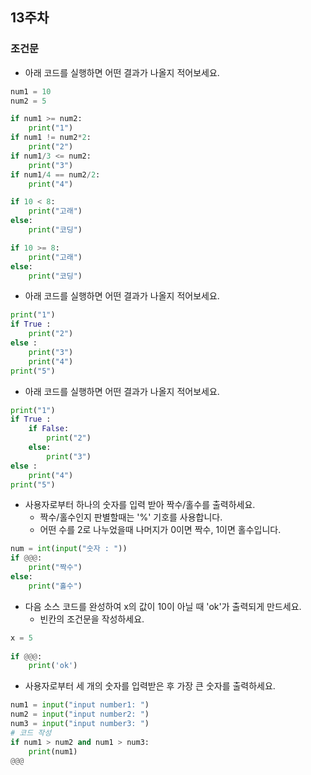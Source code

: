 ## 13주차

### 조건문

- 아래 코드를 실행하면 어떤 결과가 나올지 적어보세요.

```python
num1 = 10
num2 = 5

if num1 >= num2:
    print("1")
if num1 != num2*2:
    print("2")
if num1/3 <= num2:
    print("3")
if num1/4 == num2/2:
    print("4")

```

```python
if 10 < 8:
    print("고래")
else:
    print("코딩")
```

```python
if 10 >= 8:
    print("고래")
else:
    print("코딩")
```


- 아래 코드를 실행하면 어떤 결과가 나올지 적어보세요.

```python
print("1")
if True :
    print("2")
else :
    print("3")
    print("4")
print("5")
```

- 아래 코드를 실행하면 어떤 결과가 나올지 적어보세요.

```python
print("1")
if True :
    if False:
        print("2")
    else:
        print("3")
else :
    print("4")
print("5")
```


- 사용자로부터 하나의 숫자를 입력 받아 짝수/홀수를 출력하세요.
  - 짝수/홀수인지 판별할때는 '%' 기호를 사용합니다.
  - 어떤 수를 2로 나누었을때 나머지가 0이면 짝수, 1이면 홀수입니다.

```python
num = int(input("숫자 : "))
if @@@:
    print("짝수")
else:
    print("홀수")
```

- 다음 소스 코드를 완성하여 x의 값이 10이 아닐 때 'ok'가 출력되게 만드세요.
  - 빈칸의 조건문을 작성하세요.

```python
x = 5
 
if @@@:
    print('ok')
```
    
- 사용자로부터 세 개의 숫자를 입력받은 후 가장 큰 숫자를 출력하세요.

```python
num1 = input("input number1: ")
num2 = input("input number2: ")
num3 = input("input number3: ")
# 코드 작성
if num1 > num2 and num1 > num3:
    print(num1)
@@@
```
